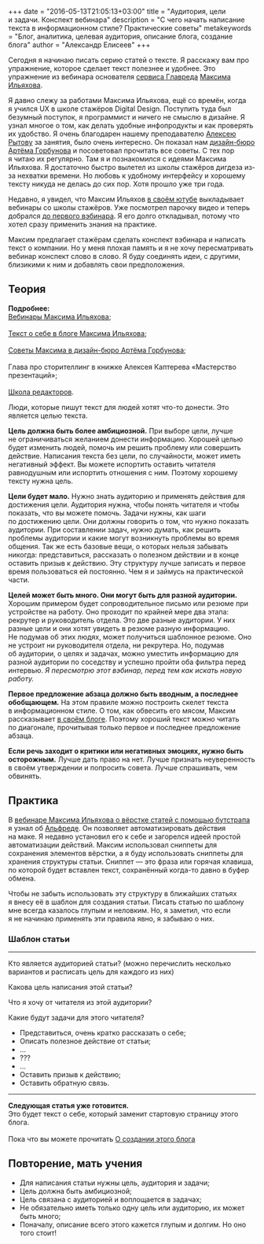 +++
date = "2016-05-13T21:05:13+03:00"
title = "Аудитория, цели и задачи. Конспект вебинара"
description = "С чего начать написание текста в информационном стиле? Практические советы"
metakeywords = "Блог, аналитика, целевая аудитория, описание блога, создание блога"
author = "Александр Елисеев"
+++

Сегодня я начинаю писать серию статей о тексте.
Я расскажу вам про упражнение, которое сделает текст полезнее и удобнее.
Это упражнение из вебинара основателя [сервиса Главреда](https://glvrd.ru/) [Максима Ильяхова](https://glvrd.ru/).

Я давно слежу за работами Максима Ильяхова, ещё со времён, когда я учился UX в школе стажёров Digital Design.
Поступить туда был безумный поступок, я программист и ничего не смыслю в дизайне.
Я узнал многое о том, как делать удобные инфопродукты и как проверять их удобство.
Я очень благодарен нашему преподавателю [Алексею Рытову](http://ritov.ru/) за занятия, было очень интересно.
Он показал нам [дизайн-бюро Артёма Горбунова](http://artgorbunov.ru/) и посоветовал прочитать все советы.
С тех пор я читаю их регулярно. Там я и познакомился с идеями Максима Ильяхова.
Я достаточно быстро вылетел из школы стажёров дигдеза из-за нехватки времени.
Но любовь к удобному интерфейсу и хорошему тексту никуда не делась до сих пор.
Хотя прошло уже три года.

Недавно, я увидел, что Максим Ильяхов
[в своём ютубе](https://www.youtube.com/channel/UCCXWs56n7d8-miTo6Q4IEQw)
выкладывает вебинары со школы стажёров.
Уже посмотрел парочку видео и теперь добрался
[до первого вэбинара](https://youtu.be/MQ7U_nxHeYo?t=26m48s).
Я его долго откладывал, потому что хотел сразу применить знания на практике.

Максим предлагает стажёрам сделать конспект вэбинара и написать текст о компании.
Но у меня плохая память и я не хочу пересматривать вебинар конспект слово в слово.
Я буду соединять идеи, с другими, близикими к ним и добавлять свои предположения.

## Теория

<div class="factoid">
  <strong>Подробнее:</strong><br>
  <a href="https://www.youtube.com/channel/UCCXWs56n7d8-miTo6Q4IEQw">Вебинары Максима Ильяхова</a>;
  <br><br>
  <a href="http://maximilyahov.ru/blog/tags/tekst-o-sebe/">Текст о&nbsp;себе в&nbsp;блоге Максима Ильяхова</a>;
  <br><br>
  <a href="http://artgorbunov.ru/bb/soviet/ilyahov/">Советы Максима в&nbsp;дизайн-бюро Артёма Горбунова</a>;
  <br><br>
  Глава про сторителлинг в&nbsp;книжке Алексея Каптерева «Мастерство презентаций»;
  <br><br>
  <a href="http://artgorbunov.ru/school/editors">Школа редакторов</a>.
</div>

Люди, которые пишут текст для людей хотят что-то донести. Это является целью
текста.

**Цель должна быть более амбициозной.**
При выборе цели, лучше не ограничиваться желанием донести информацию.
Хорошей целью будет изменить людей, помочь им решить проблему или совершить действие.
Написания текста без цели, по случайности, может иметь негативный эффект.
Вы можете испортить оставить читателя равнодушным или испортить отношения с ним.
Поэтому хорошему тексту нужна цель.

**Цели будет мало.**
Нужно знать аудиторию и применять действия для достижения цели.
Аудитория нужна, чтобы понять читателя и чтобы показать, что вы можете помочь.
Задачи нужны, как шаги по достижению цели.
Они должны говорить о том, что нужно показать аудитории.
При составлении задач, нужно думать, как решить проблемы аудитории и какие могут возникнуть проблемы во время общения.
Так же есть базовые вещи, о которых нельзя забывать никогда: представиться, рассказать о полезном действии и в конце оставить призыв к действию.
Эту структуру лучше записать и первое время пользоваться ей постоянно. Чем я и займусь на практической части.

**Целей может быть много. Они могут быть для разной аудитории.**
Хорошим примером будет сопроводительное письмо или резюме при устройстве на работу.
Оно проходит по крайней мере два этапа: рекрутер и руководитель отдела.
Это две разные аудитории. У них разные цели и они хотят увидеть в резюме разную информацию.
Не подумав об этих людях, может получиться шаблонное резюме.
Оно не устроит ни руководителя отдела, ни рекрутера.
Но, подумав об аудитории, о целях и задачах, можно уместить информацию для разной аудитории по соседству и успешно пройти оба фильтра перед интервью.
*Я пересмотрю этот вэбинар, перед тем как искать новую работу.*

**Первое предложение абзаца должно быть вводным, а последнее обобщающем.**
На этом правиле можно построить скелет текста в информационном стиле.
О том, как обвесить его мясом, Максим рассказывает [в своём блоге](http://maximilyahov.ru/blog/tags/tekst-o-sebe/).
Поэтому хороший текст можно читать по диагонале, прочитывая только первое и последнее предложение абзаца.

**Если речь заходит о критики или негативных эмоциях, нужно быть осторожным.**
Лучше дать право на нет.
Лучше признать неуверенность в своём утверждении и попросить совета.
Лучше спрашивать, чем обвинять.

## Практика

В [вебинаре Максима Ильяхова о вёрстке статей с помощью бутстрапа](https://www.youtube.com/watch?v=SboQwSQ6p8k) я узнал об [Альфреде](https://www.alfredapp.com/).
Он позволяет автоматизировать действия на маке.
Я недавно установил его к себе и загорелся идеей простой автоматизации действий.
Максим использовал сниппеты для сохранения элементов вёрстки, а я буду использовать сниппеты для хранения структуры статьи.
Сниппет — это фраза или горячая клавиша, по которой будет вставлен текст, сохранённый когда-то давно в буфер обмена.

Чтобы не забыть использовать эту структуру в ближайших статьях я внесу её в шаблон для создания статьи.
Писать статью по шаблону мне всегда казалось глупым и неловким.
Но, я заметил, что если я не начинаю применять эти правила явно, я забываю о них.

### Шаблон статьи

---

Кто является аудиторией статьи? (можно перечислить несколько вариантов и расписать цель для каждого из них)

Какова цель написания этой статьи?

Что я хочу от читателя из этой аудитории?

Какие будут задачи для этого читателя?

- Представиться, очень кратко рассказать о себе;
- Описать полезное действие от статьи;
- ...
- ???
- ...
- Оставить призыв к действию;
- Оставить обратную связь.

---

<div class="factoid">
  <strong>Следующая статья уже готовится.</strong><br>
  Это будет текст о себе, который заменит стартовую страницу этого блога.
  <br>
  <br>
  Пока что вы можете прочитать <a href="/lispress">О создании этого блога</a>
</div>

## Повторение, мать учения

- Для написания статьи нужны цель, аудитория и задачи;
- Цель должна быть амбициозной;
- Цель связана с аудиторией и воплощается в задачах;
- Не обязательно иметь только одну цель или аудиторию, их может быть много;
- Поначалу, описание всего этого кажется глупым и долгим. Но оно того стоит!
